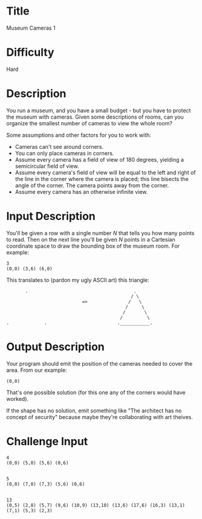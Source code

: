 # Title

Museum Cameras 1

# Difficulty

Hard

# Description

You run a museum, and you have a small budget - but you have to protect the museum with cameras. Given some descriptions of rooms, can you organize the smallest number of cameras to view the whole room?

Some assumptions and other factors for you to work with:

* Cameras can't see around corners. 
* You can only place cameras in corners.
* Assume every camera has a field of view of 180 degrees, yielding a semicircular field of view. 
* Assume every camera's field of view will be equal to the left and right of the line in the corner where the camera is placed; this line bisects the angle of the corner. The camera points away from the corner.
* Assume every camera has an otherwise infinite view.

# Input Description

You'll be given a row with a single number *N* that tells you how many points to read. Then on the next line you'll be given *N* points in a Cartesian coordinate space to draw the bounding box of the museum room. For example:

    3
    (0,0) (3,6) (6,0)

This translates to (pardon my ugly ASCII art) this triangle:

           .                                       .
                                                  / \
                                =>               /   \
                                                /     \
                                               /       \
                                              /         \
    .             .                          .___________.

# Output Description

Your program should emit the position of the cameras needed to cover the area. From our example:

    (0,0)

That's one possible solution (for this one any of the corners would have worked). 

If the shape has no solution, emit something like "The architect has no concept of security" because maybe they're collaborating with art theives. 

# Challenge Input

    4 
    (0,0) (5,0) (5,6) (0,6)


    5
    (0,0) (7,0) (7,3) (5,6) (0,6)


    13
    (0,5) (2,8) (5,7) (9,6) (10,9) (13,10) (13,6) (17,6) (16,3) (13,1) (7,1) (5,3) (2,3)
